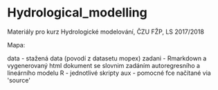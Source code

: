 # Hydrological_modelling

Materiály pro kurz Hydrologické modelování, ČZU FŽP, LS 2017/2018

Mapa:

data - stažená data (povodí z datasetu mopex)
zadani - Rmarkdown a vygenerovaný html dokument se slovnim zadáním autoregresního a lineárního modelu
R - jednotlivé skripty
aux - pomocné fce načítané via 'source'